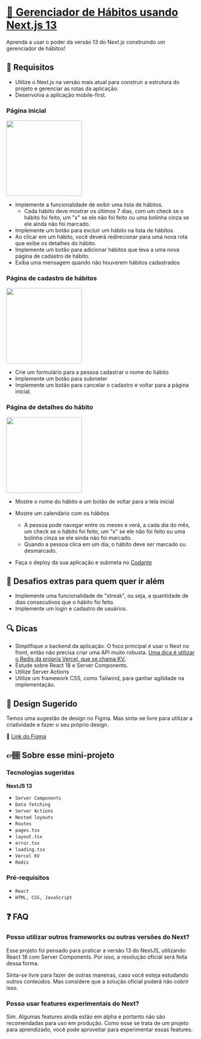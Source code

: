 # [📅 Gerenciador de Hábitos usando Next.js 13](https://codante.io/mini-projetos/gerenciador-de-habitos-nextjs)

Aprenda a usar o poder da versão 13 do Next.js construindo um gerenciador de hábitos!

## 🔨 Requisitos
- Utilize o Next.js na versão mais atual para construir a estrutura do projeto e gerenciar as rotas da aplicação.
- Desenvolva a aplicação mobile-first.

### Página inicial
<img src="https://github.com/codante-io/mp-gerenciador-habitos-next/assets/6475893/44b3ac0e-6ff4-4daf-bc58-07a32b21f19c" width="200" />

- Implemente a funcionalidade de exibir uma lista de hábitos.
  - Cada hábito deve mostrar os últimos 7 dias, com um check se o hábito foi feito, um "x" se ele não foi feito ou uma bolinha cinza se ele ainda não foi marcado.
- Implemente um botão para excluir um hábito na lista de hábitos.
- Ao clicar em um hábito, você deverá redirecionar para uma nova rota que exibe os detalhes do hábito.
- Implemente um botão para adicionar hábitos que leva a uma nova página de cadastro de hábito.
- Exiba uma mensagem quando não houverem hábitos cadastrados

### Página de cadastro de hábitos
<img src="https://github.com/codante-io/mp-gerenciador-habitos-next/assets/6475893/f38b1654-d3e6-43a6-acc6-3b1275fb1cef" width="200" />


- Crie um formulário para a pessoa cadastrar o nome do hábito
- Implemente um botão para submeter
- Implemente um botão para cancelar o cadastro e voltar para a página inicial.

### Página de detalhes do hábito
<img src="https://github.com/codante-io/mp-gerenciador-habitos-next/assets/6475893/4fcf4dab-3f28-40ec-84cc-220f51616d72" width="200" />


- Mostre o nome do hábito e um botão de voltar para a tela inicial
- Mostre um calendário com os hábitos
  - A pessoa pode navegar entre os meses e verá, a cada dia do mês, um check se o hábito foi feito, um "x" se ele não foi feito ou uma bolinha cinza se ele ainda não foi marcado.
  - Quando a pessoa clica em um dia, o hábito deve ser marcado ou desmarcado.
    
- Faça o deploy da sua aplicação e submeta no [Codante](https://codante.io/mini-projetos/gerenciador-de-habitos-nextjs)

## 🔨 Desafios extras para quem quer ir além
- Implemente uma funcionalidade de "streak", ou seja, a quantidade de dias consecutivos que o hábito foi feito.
- Implemente um login e cadastro de usuários.

## 🔍 Dicas
- Simplifique o backend da aplicação. O foco principal é usar o Next no front, então não precisa criar uma API muito robusta. [Uma dica é utilizar o Redis da própria Vercel, que se chama KV.](https://vercel.com/docs/storage/vercel-kv)
- Estude sobre React 18 e Server Components.
- Utilize Server Actions
- Utilize um framework CSS, como Tailwind, para ganhar agilidade na implementação.

## 🎨 Design Sugerido
Temos uma sugestão de design no Figma. Mas sinta-se livre para utilizar a criatividade e fazer o seu próprio design.

🔗 [Link do Figma](https://www.figma.com/file/suvmja6210ggZOO6Cpehjl/Mini-Projetos---Codante.io?type=design&node-id=1533-149&mode=design&t=tptjmPrWwZzLsv9Z-0)

## 👉🏽 Sobre esse mini-projeto
### Tecnologias sugeridas
**NextJS 13**

- `Server Components`
- `Data fetching`
- `Server Actions`
- `Nested layouts`
- `Routes`
- `pages.tsx`
- `layout.tsx`
- `error.tsx`
- `loading.tsx`
- `Vercel KV`
- `Redis`

### Pré-requisitos
- `React`
- `HTML, CSS, JavaScript`

## ❓ FAQ
### Posso utilizar outros frameworks ou outras versões do Next?
Esse projeto foi pensado para praticar a versão 13 do NextJS, utilizando React 18 com Server Components. Por isso, a resolução oficial será feita dessa forma.

Sinta-se livre para fazer de outras maneiras, caso você esteja estudando outros conteúdos. Mas considere que a solução oficial poderá não cobrir isso. 

### Posso usar features experimentais do Next?
Sim. Algumas features ainda estão em alpha e portanto não são recomendadas para uso em produção. Como esse se trata de um projeto para aprendizado, você pode aproveitar para experimentar essas features.
